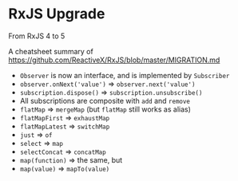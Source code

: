 RxJS Upgrade
============

From RxJS 4 to 5

A cheatsheet summary of https://github.com/ReactiveX/RxJS/blob/master/MIGRATION.md

* `Observer` is now an interface, and is implemented by `Subscriber`
*  `observer.onNext('value')` => `observer.next('value')`
* `subscription.dispose()` => `subscription.unsubscribe()`
* All subscriptions are composite with `add` and `remove`
* `flatMap` => `mergeMap` (but `flatMap` still works as alias)
* `flatMapFirst` => `exhaustMap`
* `flatMapLatest` => `switchMap`
* `just` => `of`
* `select` => `map`
* `selectConcat` => `concatMap`
* `map(function)` => the same, but
* `map(value)` => `mapTo(value)`
